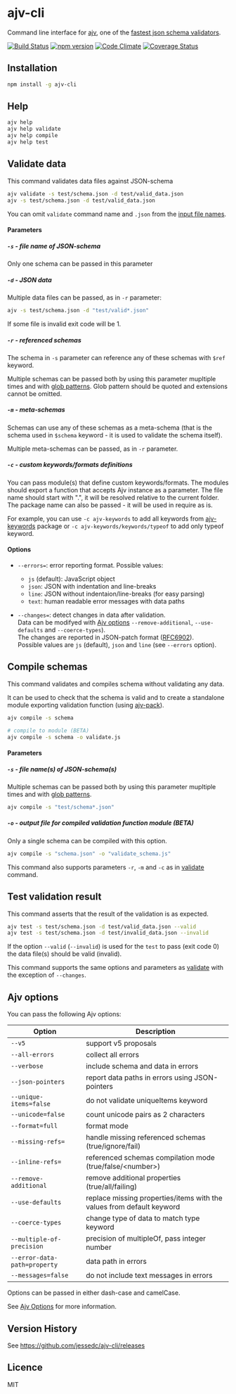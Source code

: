 # ajv-cli

Command line interface for [ajv](https://github.com/epoberezkin/ajv), one of the [fastest json schema validators](https://github.com/ebdrup/json-schema-benchmark).

[![Build Status](https://travis-ci.org/jessedc/ajv-cli.svg?branch=master)](https://travis-ci.org/jessedc/ajv-cli)
[![npm version](https://badge.fury.io/js/ajv-cli.svg)](https://www.npmjs.com/package/ajv-cli)
[![Code Climate](https://codeclimate.com/github/epoberezkin/ajv-cli/badges/gpa.svg)](https://codeclimate.com/github/epoberezkin/ajv-cli)
[![Coverage Status](https://coveralls.io/repos/github/jessedc/ajv-cli/badge.svg?branch=master)](https://coveralls.io/github/jessedc/ajv-cli?branch=master)


## Installation

```sh
npm install -g ajv-cli
```

## Help

```sh
ajv help
ajv help validate
ajv help compile
ajv help test
```


## Validate data

This command validates data files against JSON-schema

```sh
ajv validate -s test/schema.json -d test/valid_data.json
ajv -s test/schema.json -d test/valid_data.json
```

You can omit `validate` command name and `.json` from the [input file names](https://nodejs.org/api/modules.html#modules_file_modules). 


#### Parameters

##### `-s` - file name of JSON-schema

Only one schema can be passed in this parameter


##### `-d` - JSON data

Multiple data files can be passed, as in `-r` parameter:

```sh
ajv -s test/schema.json -d "test/valid*.json"
```

If some file is invalid exit code will be 1.


##### `-r` - referenced schemas

The schema in `-s` parameter can reference any of these schemas with `$ref` keyword.

Multiple schemas can be passed both by using this parameter mupltiple times and with [glob patterns](https://github.com/isaacs/node-glob#glob-primer). Glob pattern should be quoted and extensions cannot be omitted.


##### `-m` - meta-schemas

Schemas can use any of these schemas as a meta-schema (that is the schema used in `$schema` keyword - it is used to validate the schema itself).

Multiple meta-schemas can be passed, as in `-r` parameter.


##### `-c` - custom keywords/formats definitions

You can pass module(s) that define custom keywords/formats. The modules should export a function that accepts Ajv instance as a parameter. The file name should start with ".", it will be resolved relative to the current folder. The package name can also be passed - it will be used in require as is.

For example, you can use `-c ajv-keywords` to add all keywords from [ajv-keywords](https://github.com/epoberezkin/ajv-keywords) package or `-c ajv-keywords/keywords/typeof` to add only typeof keyword.


#### Options

- `--errors=`: error reporting format. Possible values:
    - `js` (default): JavaScript object
    - `json`: JSON with indentation and line-breaks
    - `line`: JSON without indentaion/line-breaks (for easy parsing)
    - `text`: human readable error messages with data paths

- `--changes=`: detect changes in data after validation.<br>
    Data can be modifyed with [Ajv options](#ajv-options) `--remove-additional`, `--use-defaults` and `--coerce-types`).<br>
    The changes are reported in JSON-patch format ([RFC6902](https://tools.ietf.org/html/rfc6902)).<br>
    Possible values are `js` (default), `json` and `line` (see `--errors` option).


## Compile schemas

This command validates and compiles schema without validating any data.

It can be used to check that the schema is valid and to create a standalone module exporting validation function (using [ajv-pack](https://github.com/epoberezkin/ajv-pack)).

```sh
ajv compile -s schema

# compile to module (BETA)
ajv compile -s schema -o validate.js
```

#### Parameters

##### `-s` - file name(s) of JSON-schema(s)

Multiple schemas can be passed both by using this parameter mupltiple times and with [glob patterns](https://github.com/isaacs/node-glob#glob-primer).

```sh
ajv compile -s "test/schema*.json"
```


##### `-o` - output file for compiled validation function module (BETA)

Only a single schema can be compiled with this option.

```sh
ajv compile -s "schema.json" -o "validate_schema.js"
```

This command also supports parameters `-r`, `-m` and `-c` as in [validate](#validate-data) command.


## Test validation result

This command asserts that the result of the validation is as expected.

```sh
ajv test -s test/schema.json -d test/valid_data.json --valid
ajv test -s test/schema.json -d test/invalid_data.json --invalid
```

If the option `--valid` (`--invalid`) is used for the `test` to pass (exit code 0) the data file(s) should be valid (invalid).

This command supports the same options and parameters as [validate](#validate-data) with the exception of `--changes`.


## Ajv options

You can pass the following Ajv options:

|Option|Description|
|---|---|
|`--v5`|support v5 proposals|
|`--all-errors`|collect all errors|
|`--verbose`|include schema and data in errors|
|`--json-pointers`|report data paths in errors using JSON-pointers|
|`--unique-items=false`|do not validate uniqueItems keyword|
|`--unicode=false`|count unicode pairs as 2 characters|
|`--format=full`|format mode|
|`--missing-refs=`|handle missing referenced schemas (true/ignore/fail)|
|`--inline-refs=`|referenced schemas compilation mode (true/false/\<number\>)|
|`--remove-additional`|remove additional properties (true/all/failing)|
|`--use-defaults`|replace missing properties/items with the values from default keyword|
|`--coerce-types`|change type of data to match type keyword|
|`--multiple-of-precision`|precision of multipleOf, pass integer number|
|`--error-data-path=property`|data path in errors|
|`--messages=false`|do not include text messages in errors|

Options can be passed in either dash-case and camelCase.

See [Ajv Options](https://github.com/epoberezkin/ajv#options) for more information.


## Version History

See https://github.com/jessedc/ajv-cli/releases


## Licence

MIT

